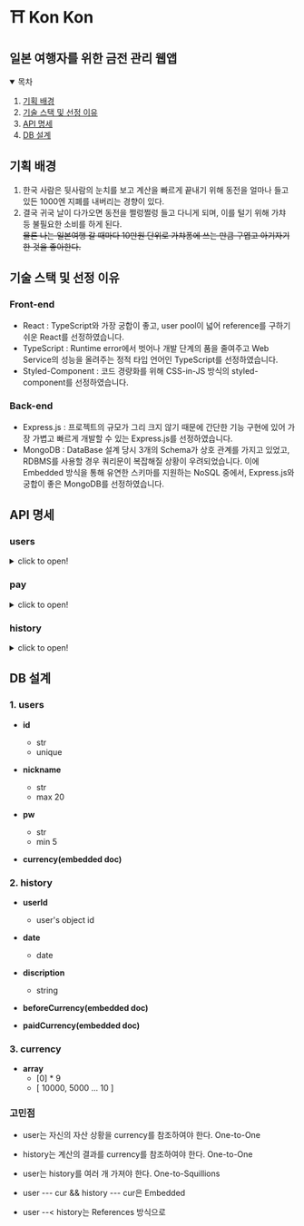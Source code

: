 # ⛩️ Kon Kon

## 일본 여행자를 위한 금전 관리 웹앱

<details open>
<summary>목차</summary>

1. [기획 배경](#기획-배경)
2. [기술 스택 및 선정 이유](#기술-스택-및-선정-이유)
3. [API 명세](#api-명세)
4. [DB 설계](#db-설계)

</details>

## 기획 배경

1. 한국 사람은 뒷사람의 눈치를 보고 계산을 빠르게 끝내기 위해 동전을 얼마나 들고 있든 1000엔 지폐를 내버리는 경향이 있다.
2. 결국 귀국 날이 다가오면 동전을 쩔렁쩔렁 들고 다니게 되며, 이를 털기 위해 가챠 등 불필요한 소비를 하게 된다.
   <br>
   ~~물론 나는 일본여행 갈 때마다 10만원 단위로 가챠퐁에 쓰는 만큼 구엽고 아기자기한 것을 좋아한다.~~

## 기술 스택 및 선정 이유

### Front-end

- React : TypeScript와 가장 궁합이 좋고, user pool이 넓어 reference를 구하기 쉬운 React를 선정하였습니다.
- TypeScript : Runtime error에서 벗어나 개발 단계의 품을 줄여주고 Web Service의 성능을 올려주는 정적 타입 언어인 TypeScript를 선정하였습니다.
- Styled-Component : 코드 경량화를 위해 CSS-in-JS 방식의 styled-component를 선정하였습니다.

### Back-end

- Express.js : 프로젝트의 규모가 그리 크지 않기 때문에 간단한 기능 구현에 있어 가장 가볍고 빠르게 개발할 수 있는 Express.js를 선정하였습니다.
- MongoDB : DataBase 설계 당시 3개의 Schema가 상호 관계를 가지고 있었고, RDBMS를 사용할 경우 쿼리문이 복잡해질 상황이 우려되었습니다. 이에 Embedded 방식을 통해 유연한 스키마를 지원하는 NoSQL 중에서, Express.js와 궁합이 좋은 MongoDB를 선정하였습니다.

## API 명세

### users

<details>
<summary>click to open!</summary>

<br>

**1. 아이디 중복 체크**

- GET /api/user
  ```
  req { id }
  res { isValid: t/f }
  ```

**2. 회원 가입 기능**

- POST /api/user
  ```
  req { nickname, id, password }
  res { success : t/f }
  ```

**3. 로그인 기능**

- PATCH /api/user/
  ```
  req { id, password }
  res { loginSuccess : t/f, nickname, currency } && cookie
  ```

**4. 로그아웃 기능**

- DELETE /api/user
  ```
  res cookie
  res { success: t/f, message }
  ```

</details>

### pay

<details>
<summary>click to open!</summary>

<br>

**1. 잔고 조회 기능**

- GET /api/pay
  ```
  req cookie
  res { currency }
  ```

**2. 결제 기능 + 금액 수정 기능**

- 계산되는 금액과 권장되는 화폐 단위, 거스름돈을 서버로 보냄
- 유저가 가진 단위 별 금액이 갱신되며 history에 결제 내역이 추가된다.
- 친구한테 1000엔짜리 하나 빌려주거나 길에서 돈 주웠을 때 사용하는 API
- 내역이 history에 들어감
- 금액을 보내면 바뀐 금액을 반환해준다
- POST /api/pay
  ```
  req { pay } && cookie
  res { success, currency }
  ```

**3. 금액 쪼개기 기능**

- ex) 1000엔을 500엔 2개로 or 500엔을 100엔 5개로 쪼갤 때 사용
- unit으로 자릿수를 보낸다.
- PATCH /api/pay
  ```
  req { unit } && cookie
  res { currency }
  ```

**4. 금액 전체 수정 기능**

- 지폐 동전 하나하나 입력하여 등록 및 수정함
- 수정하면 히스토리에 금액 중간 점검 같은 느낌으로 찍힘
- PUT /api/pay
  ```
  req { currency } && cookie
  res { success, currency }
  ```

</details>

### history

<details>
<summary>click to open!</summary>

<br>

**1. 내 결제 내역 조회**

- 지금까지 서버로 전송된 히스토리 조회
- GET api/history

  ```
  req cookie
  res { histories }
  ```

**2. 결제 내역 수정**

- 가계부에 내용 작성
- PATCH

  ```
  req { _id, description }
  res { success, message }
  ```

**3. 결제 내역 삭제**

- 어라 잘못 했다 지운다
- DELETE

  ```
  req { _id }
  res { success, message }

  ```

</details>

## DB 설계

### 1. users

- **id**

  - str
  - unique

- **nickname**

  - str
  - max 20

- **pw**

  - str
  - min 5

- **currency(embedded doc)**

### 2. history

- **userId**

  - user's object id

- **date**

  - date

- **discription**

  - string

- **beforeCurrency(embedded doc)**

- **paidCurrency(embedded doc)**

### 3. currency

- **array**
  - [0] \* 9
  - [ 10000, 5000 ... 10 ]

### 고민점

- user는 자신의 자산 상황을 currency를 참조하여야 한다. One-to-One
- history는 계산의 결과를 currency를 참조하여야 한다. One-to-One
- user는 history를 여러 개 가져야 한다. One-to-Squillions

- user --- cur && history --- cur은 Embedded
- user --< history는 References 방식으로
